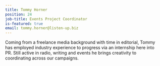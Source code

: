 ```yaml
---
title: Tommy Horner
position: 24
job-title: Events Project Coordinator
is-featured: true
email: tommy.horner@listen-up.biz
---
```


Coming from a freelance media background with time in editorial, Tommy has employed industry experience to progress via an internship here into PR. Still active in radio, writing and events he brings creativity to coordinating across our campaigns.